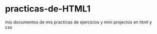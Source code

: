 # practicas-de-HTML1
mis documentos de mis practicas de ejercicios y mini projectos  en html y css 
